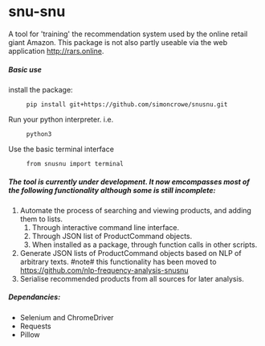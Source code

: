 # snu-snu
A tool for 'training' the recommendation system used by the online retail giant Amazon. This package is not also partly useable via the web application http://rars.online.

##### Basic use

install the package:

         pip install git+https://github.com/simoncrowe/snusnu.git
         
Run your python interpreter. i.e.

         python3
         
Use the basic terminal interface

         from snusnu import terminal

##### The tool is currently under development. It now emcompasses most of the following functionality although some is still incomplete:
1. Automate the process of searching and viewing products, and adding them to lists.
    1. Through interactive command line interface.
    1. Through JSON list of ProductCommand objects.
    1. When installed as a package, through function calls in other scripts.
1. Generate JSON lists of ProductCommand objects based on NLP of arbitrary texts. #note# this functionality has been moved to https://github.com/nlp-frequency-analysis-snusnu
1. Serialise recommended products from all sources for later analysis.

##### Dependancies:
- Selenium and ChromeDriver
- Requests
- Pillow
